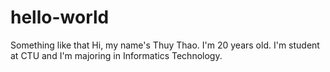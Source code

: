 # hello-world
Something like that
Hi, my name's Thuy Thao. I'm 20 years old. I'm student at CTU and I'm majoring in Informatics Technology.

